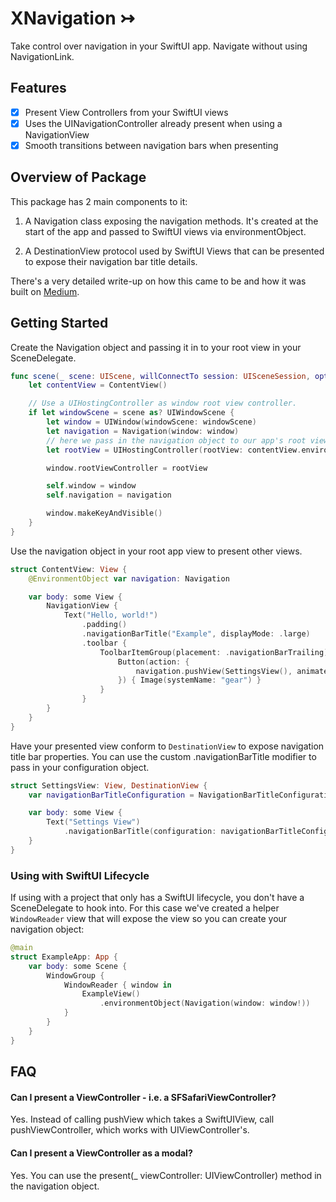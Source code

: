 # XNavigation ↣

Take control over navigation in your SwiftUI app. Navigate without using NavigationLink.

## Features
- [x] Present View Controllers from your SwiftUI views
- [x] Uses the UINavigationController already present when using a NavigationView
- [x] Smooth transitions between navigation bars when presenting

## Overview of Package
This package has 2 main components to it:
1. A Navigation class exposing the navigation methods.
It's created at the start of the app and passed to SwiftUI views via environmentObject.

2. A DestinationView protocol used by SwiftUI Views that can be presented to expose their navigation bar title details.

There's a very detailed write-up on how this came to be and how it was built on [Medium](https://medium.com/double-symmetry/navigating-without-navigationlink-in-swiftui-afd8109f0602).

## Getting Started

Create the Navigation object and passing it in to your root view in your SceneDelegate.

```swift
func scene(_ scene: UIScene, willConnectTo session: UISceneSession, options connectionOptions: UIScene.ConnectionOptions) {
    let contentView = ContentView()

    // Use a UIHostingController as window root view controller.
    if let windowScene = scene as? UIWindowScene {
        let window = UIWindow(windowScene: windowScene)
        let navigation = Navigation(window: window)
        // here we pass in the navigation object to our app's root view.
        let rootView = UIHostingController(rootView: contentView.environmentObject(navigation))

        window.rootViewController = rootView

        self.window = window
        self.navigation = navigation

        window.makeKeyAndVisible()
    }
}
```

Use the navigation object in your root app view to present other views.

```swift
struct ContentView: View {
    @EnvironmentObject var navigation: Navigation

    var body: some View {
        NavigationView {
            Text("Hello, world!")
                .padding()
                .navigationBarTitle("Example", displayMode: .large)
                .toolbar {
                    ToolbarItemGroup(placement: .navigationBarTrailing) {
                        Button(action: {
                            navigation.pushView(SettingsView(), animated: true)
                        }) { Image(systemName: "gear") }
                    }
                }
        }
    }
}
```

Have your presented view conform to `DestinationView` to expose navigation title bar properties.
You can use the custom .navigationBarTitle modifier to pass in your configuration object.

```swift
struct SettingsView: View, DestinationView {
    var navigationBarTitleConfiguration = NavigationBarTitleConfiguration(title: "Settings", displayMode: .inline)

    var body: some View {
        Text("Settings View")
            .navigationBarTitle(configuration: navigationBarTitleConfiguration)
    }
}
```

### Using with SwiftUI Lifecycle

If using with a project that only has a SwiftUI lifecycle, you don't have a SceneDelegate to hook into. For this case we've created a helper `WindowReader` view that will expose the view so you can create your navigation object:

```swift
@main
struct ExampleApp: App {
    var body: some Scene {
        WindowGroup {
            WindowReader { window in
                ExampleView()
                    .environmentObject(Navigation(window: window!))
            }
        }
    }
}
```

## FAQ

#### Can I present a ViewController - i.e. a SFSafariViewController?
Yes. Instead of calling pushView which takes a SwiftUIView, call pushViewController, which works with UIViewController's.

#### Can I present a ViewController as a modal?
Yes. You can use the present(_ viewController: UIViewController) method in the navigation object.

